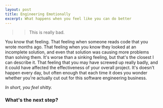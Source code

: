 ```yaml
---
layout: post
title: Engineering Emotionally
excerpt: What happens when you feel like you can do better
---
```


>> This is really bad.

You know that feeling. That feeling when someone reads code that you wrote months ago. That feeling when you know they looked at an incomplete solution, and even that solution was causing more problems than solving them. It's worse than a sinking feeling, but that's the closest I can describe it. That feeling that you may have screwed up really badly, and it could have affected the effectiveness of your overall project. It's doesn't happen every day, but often enough that each time it does you wonder whether you're actually cut out for this software engineering business.

_In short, you feel shitty._

### What's the next step?

